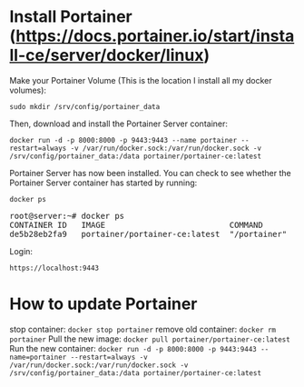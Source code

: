# Install Portainer (https://docs.portainer.io/start/install-ce/server/docker/linux)
Make your Portainer Volume (This is the location I install all my docker volumes):
```
sudo mkdir /srv/config/portainer_data
```
Then, download and install the Portainer Server container:
```
docker run -d -p 8000:8000 -p 9443:9443 --name portainer --restart=always -v /var/run/docker.sock:/var/run/docker.sock -v /srv/config/portainer_data:/data portainer/portainer-ce:latest
```
Portainer Server has now been installed. You can check to see whether the Portainer Server container has started by running:
```
docker ps
```
<pre>
root@server:~# docker ps
CONTAINER ID   IMAGE                          COMMAND                  CREATED       STATUS      PORTS                                                                                  NAMES             
de5b28eb2fa9   portainer/portainer-ce:latest  "/portainer"             2 weeks ago   Up 9 days   0.0.0.0:8000->8000/tcp, :::8000->8000/tcp, 0.0.0.0:9443->9443/tcp, :::9443->9443/tcp   portainer
</pre>

Login:          
```
https://localhost:9443
```



# How to update Portainer
stop container:
```docker stop portainer```
remove old container:
```docker rm portainer```
Pull the new image:
```docker pull portainer/portainer-ce:latest```
Run the new container:
```docker run -d -p 8000:8000 -p 9443:9443 --name=portainer --restart=always -v /var/run/docker.sock:/var/run/docker.sock -v /srv/config/portainer_data:/data portainer/portainer-ce:latest```